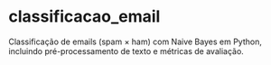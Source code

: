 # classificacao_email
Classificação de emails (spam × ham) com Naive Bayes em Python, incluindo pré-processamento de texto e métricas de avaliação.
